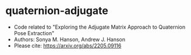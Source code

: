 # quaternion-adjugate

* Code related to "Exploring the Adjugate Matrix Approach to Quaternion Pose Extraction"
* Authors: Sonya M. Hanson, Andrew J. Hanson
* Please cite: https://arxiv.org/abs/2205.09116
